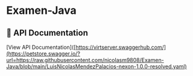# Examen-Java

   ## 📄 API Documentation
   [View API Documentation]([https://virtserver.swaggerhub.com/](https://petstore.swagger.io/?url=https://raw.githubusercontent.com/nicolasm9808/Examen-Java/blob/main/LuisNicolasMendezPalacios-nexon-1.0.0-resolved.yaml)
